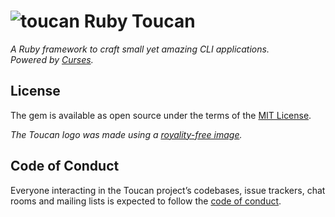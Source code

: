 # ![toucan](https://github.com/fschuindt/toucan/raw/master/toucan_small.png?raw=true) Ruby Toucan
*A Ruby framework to craft small yet amazing CLI applications.  
Powered by [Curses](https://github.com/ruby/curses).*

## License

The gem is available as open source under the terms of the [MIT License](https://opensource.org/licenses/MIT).

*The Toucan logo was made using a [royality-free image](https://svgsilh.com/image/1293815.html).*

## Code of Conduct

Everyone interacting in the Toucan project’s codebases, issue trackers, chat rooms and mailing lists is expected to follow the [code of conduct](https://github.com/[USERNAME]/toucan/blob/master/CODE_OF_CONDUCT.md).
